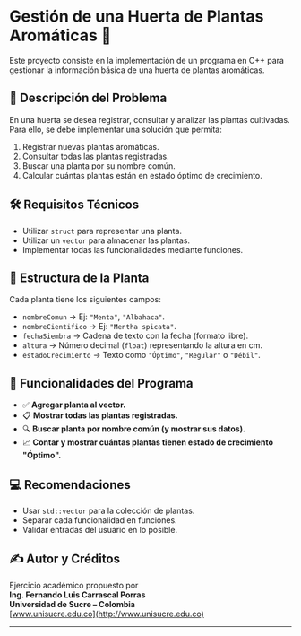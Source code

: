 # Gestión de una Huerta de Plantas Aromáticas 🌿

Este proyecto consiste en la implementación de un programa en C++ para gestionar la información básica de una huerta de plantas aromáticas.

## 🧩 Descripción del Problema

En una huerta se desea registrar, consultar y analizar las plantas cultivadas. Para ello, se debe implementar una solución que permita:

1. Registrar nuevas plantas aromáticas.
2. Consultar todas las plantas registradas.
3. Buscar una planta por su nombre común.
4. Calcular cuántas plantas están en estado óptimo de crecimiento.

## 🛠️ Requisitos Técnicos

- Utilizar `struct` para representar una planta.
- Utilizar un `vector` para almacenar las plantas.
- Implementar todas las funcionalidades mediante funciones.

## 🌱 Estructura de la Planta

Cada planta tiene los siguientes campos:

- `nombreComun` → Ej: `"Menta"`, `"Albahaca"`.
- `nombreCientifico` → Ej: `"Mentha spicata"`.
- `fechaSiembra` → Cadena de texto con la fecha (formato libre).
- `altura` → Número decimal (`float`) representando la altura en cm.
- `estadoCrecimiento` → Texto como `"Óptimo"`, `"Regular"` o `"Débil"`.

## 🧪 Funcionalidades del Programa

- ✅ **Agregar planta al vector.**
- 📋 **Mostrar todas las plantas registradas.**
- 🔍 **Buscar planta por nombre común (y mostrar sus datos).**
- 📈 **Contar y mostrar cuántas plantas tienen estado de crecimiento "Óptimo".**

## 💻 Recomendaciones

- Usar `std::vector` para la colección de plantas.
- Separar cada funcionalidad en funciones.
- Validar entradas del usuario en lo posible.

## ✍️ Autor y Créditos

Ejercicio académico propuesto por  
**Ing. Fernando Luis Carrascal Porras**  
**Universidad de Sucre – Colombia**  
[www.unisucre.edu.co](http://www.unisucre.edu.co)

---

